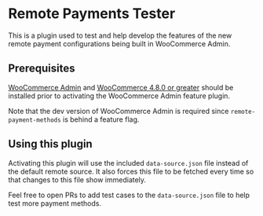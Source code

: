# Remote Payments Tester

This is a plugin used to test and help develop the features of the new remote payment configurations being built in WooCommerce Admin.

## Prerequisites

[WooCommerce Admin](https://github.com/woocommerce/woocommerce-admin) and [WooCommerce 4.8.0 or greater](https://wordpress.org/plugins/woocommerce/) should be installed prior to activating the WooCommerce Admin feature plugin.

Note that the dev version of WooCommerce Admin is required since `remote-payment-methods` is behind a feature flag.

## Using this plugin

Activating this plugin will use the included `data-source.json` file instead of the default remote source.  It also forces this file to be fetched every time so that changes to this file show immediately.

Feel free to open PRs to add test cases to the `data-source.json` file to help test more payment methods.